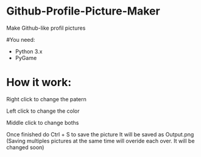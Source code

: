# Github-Profile-Picture-Maker
Make Github-like profil pictures

#You need:

- Python 3.x
- PyGame

# How it work:

Right click to change the patern

Left click to change the color

Middle click to change boths

Once finished do Ctrl + S to save the picture
It will be saved as Output.png (Saving multiples pictures at the same time will overide each over. It will be changed soon)